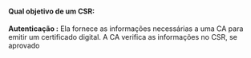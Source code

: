 #### Qual objetivo de um CSR:
**Autenticação :** Ela fornece as informações necessárias a uma CA para emitir um certificado digital. A CA verifica as informações no CSR, se aprovado